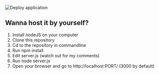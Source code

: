 ![Deploy application](https://github.com/kesecode/Tic-Tac-Node/workflows/Deploy%20application/badge.svg)

## Wanna host it by yourself?

1. Install nodeJS on your computer
2. Clone this repository
3. Cd to the repository in commandline
4. Run npm install
5. Edit server.js (watch out for my comments)
6. Run node server.js
7. Open your browser and go to http://localhost:PORT/ (3000 by default)
